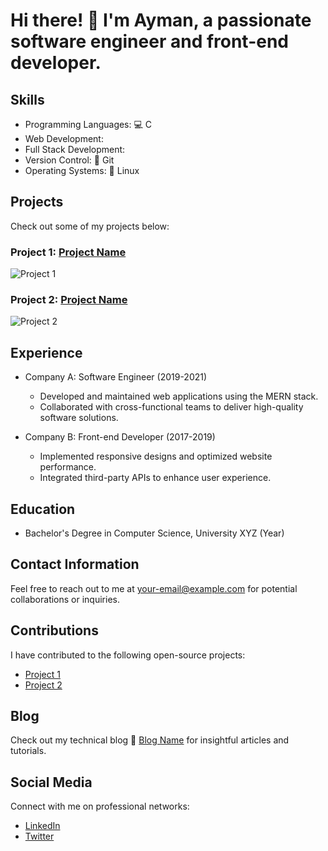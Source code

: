 # Hi there! 👋 I'm Ayman, a passionate software engineer and front-end developer.

## Skills
- Programming Languages: 💻 C
- Web Development: 
- Full Stack Development: 
- Version Control: 🌳 Git
- Operating Systems: 🐧 Linux

## Projects
Check out some of my projects below:

### Project 1: [Project Name](link-to-repo)
![Project 1](project1.gif)

### Project 2: [Project Name](link-to-repo)
![Project 2](project2.gif)

## Experience
- Company A: Software Engineer (2019-2021)
  - Developed and maintained web applications using the MERN stack.
  - Collaborated with cross-functional teams to deliver high-quality software solutions.

- Company B: Front-end Developer (2017-2019)
  - Implemented responsive designs and optimized website performance.
  - Integrated third-party APIs to enhance user experience.

## Education
- Bachelor's Degree in Computer Science, University XYZ (Year)

## Contact Information
Feel free to reach out to me at [your-email@example.com](mailto:your-email@example.com) for potential collaborations or inquiries.

## Contributions
I have contributed to the following open-source projects:
- [Project 1](link-to-contribution)
- [Project 2](link-to-contribution)

## Blog
Check out my technical blog 📝 [Blog Name](link-to-blog) for insightful articles and tutorials.

## Social Media
Connect with me on professional networks:
- [LinkedIn](https://www.linkedin.com/in/yourprofile)
- [Twitter](https://twitter.com/yourhandle)


